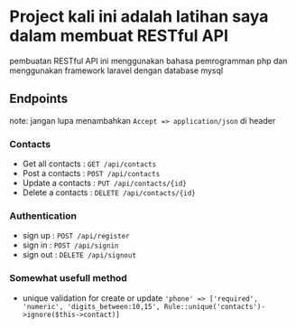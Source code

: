 # Project kali ini adalah latihan saya dalam membuat RESTful API
pembuatan RESTful API ini menggunakan bahasa pemrogramman php dan menggunakan framework laravel dengan database mysql

## Endpoints
note: jangan lupa menambahkan ```Accept => application/json``` di header
### Contacts
* Get all contacts  : ``` GET /api/contacts ```
* Post a contacts   : ``` POST /api/contacts ```
* Update a contacts : ``` PUT /api/contacts/{id} ```
* Delete a contacts : ``` DELETE /api/contacts/{id} ```

### Authentication
* sign up : ``` POST /api/register ```
* sign in : ``` POST /api/signin ```
* sign out : ``` DELETE /api/signout ```


### Somewhat usefull method

- unique validation for create or update 
``` 'phone' => ['required', 'numeric', 'digits_between:10,15', Rule::unique('contacts')->ignore($this->contact)] ```